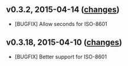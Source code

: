 
v0.3.2, 2015-04-14 ([changes](https://github.com/sparkapi/sparkql/compare/v0.3.18...v0.3.2))
-------------------

  * [BUGFIX] Allow seconds for ISO-8601

v0.3.18, 2015-04-10 ([changes](https://github.com/sparkapi/sparkql/compare/v0.3.17...v0.3.18))
-------------------

  * [BUGFIX] Better support for ISO-8601

